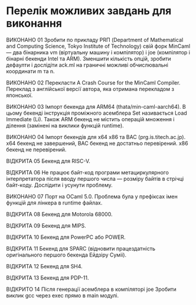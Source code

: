 Перелік можливих завдань для виконання
======================================

ВИКОНАНО 01 Зробити по прикладу PRП (Department of Mathematical
            and Computing Science, Tokyo Institute of Technology)
            свій форк MinCaml — два бінарника vm (віртуальну машину і компілятор)
            і joe (компілятор і бінарні бекенди Intel та ARM).
            Зменшити кількість опцій, зробити дефаулти і
            дослідіти ack.ml на граничні можливі обчислювальні
            координати m та n.

ВИКОНАНО 02 Перекласти
            A Crash Course for the MinCaml Compiler. Переклад
            з англійської версії автора, яка отримана перекладом з японської.

ВИКОНАНО 03 Імпорт бекенда для ARM64 (thata/min-caml-aarch64).
            В цьому бекенді інструкція проміжного асемблера Set
            називається Load Immediate (Li). Також ARM бекенд
            не містить операцій множення і ділення (замінені
            на виклики функцій runtime).

ВИКОНАНО 04 Імпорт бекендів для x64 x86 та BAC (prg.is.titech.ac.jp).
            x64 бекенд не завершений, BAC бекенд не достатньо перевірений.
            x86 бекенд не перевірений.

ВІДКРИТА 05 Бекенд для RISC-V.

ВІДКРИТА 06 Не працює байт-код програми метациркулярного
            інтерпретатора після вводу першого числа — розміру
            байтів в стрічці байт-коду. Дослідити і усунути проблему.

ВИКОНАНО 07 Порт на OCaml 5.0.
            Проблема була у префіксах імен функцій для лінкера в runtime файлах.

ВІДКРИТА 08 Бекенд для Motorola 68000.

ВІДКРИТА 09 Бекенд для MIPS.

ВІДКРИТА 10 Бекенд для PowerPC або POWER.

ВІДКРИТА 11 Бекенд для SPARC (відновити працездатність оригінального
            першого бекенда Ейдзіру Суміі).

ВІДКРИТА 12 Бекенд для SH4.

ВІДКРИТА 13 Бекенд для PDP-11.

ВІДКРИТО 14 Після генерації асемблера в компіляторі joe
            Зробити виклик gcc через exec прямо в main модулі.
